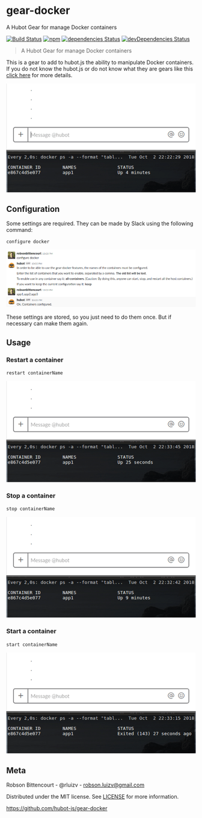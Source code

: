 # gear-docker
A Hubot Gear for manage Docker containers

[![Build Status](https://travis-ci.org/hubot-js/gear-docker.svg?branch=master)](https://travis-ci.org/hubot-js/gear-docker)  [![npm](https://img.shields.io/npm/v/gear-docker.svg)](https://www.npmjs.com/package/gear-docker) [![dependencies Status](https://david-dm.org/hubot-js/gear-docker/status.svg)](https://david-dm.org/hubot-js/gear-docker)  [![devDependencies Status](https://david-dm.org/hubot-js/gear-docker/dev-status.svg)](https://david-dm.org/hubot-js/gear-docker?type=dev)

> A Hubot Gear for manage Docker containers

This is a gear to add to hubot.js the ability to manipulate Docker containers. If you do not know the hubot.js or do not know what they are gears like this [click here](https://github.com/hubot-js/hubot.js/blob/master/README.md) for more details.

![all-operations](media/all-operations.gif)

## Configuration

Some settings are required. They can be made by Slack using the following command:

```
configure docker
```
![configure](media/configure.png)

These settings are stored, so you just need to do them once. But if necessary can make them again.

## Usage

### Restart a container

```
restart containerName
```

![restart-operation](media/restart-operation.gif)

### Stop a container

```
stop containerName
```

![stop-operation](media/stop-operation.gif)

### Start a container

```
start containerName
```

![start-operation](media/start-operation.gif)

## Meta
Robson Bittencourt - @rluizv - robson.luizv@gmail.com

Distributed under the MIT license. See [LICENSE](LICENSE) for more information.

https://github.com/hubot-js/gear-docker
